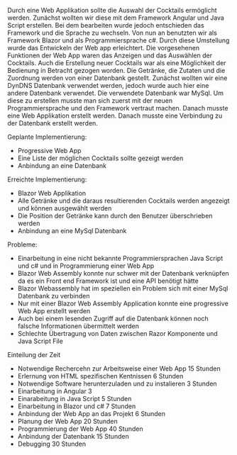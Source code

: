 Durch eine Web Applikation sollte die Auswahl der Cocktails ermöglicht werden. Zunächst wollten wir diese mit dem Framework Angular und Java Script erstellen. Bei dem bearbeiten wurde jedoch entschieden das Framework und die Sprache zu wechseln. Von nun an benutzten wir als Framework  Blazor und als Programmiersprache c#. Durch diese Umstellung wurde das Entwickeln der Web app erleichtert. Die vorgesehenen Funktionen der Web App waren das Anzeigen und das Auswählen der Cocktails. Auch die Erstellung neuer Cocktails war als eine Möglichkeit der Bedienung in Betracht gezogen worden. Die Getränke, die Zutaten und die Zuordnung werden von einer Datenbank gestellt. Zunächst wollten wir eine DynDNS Datenbank verwendet werden, jedoch wurde auch hier eine andere Datenbank verwendet. Die verwendete Datenbank war MySql. Um diese zu erstellen musste man sich zuerst mit der neuen Programmiersprache und den Framework vertraut machen. Danach musste eine Web Applikation erstellt werden. Danach musste eine Verbindung zu der Datenbank erstellt werden.     


Geplante Implementierung:
 -   Progressive Web App
 -   Eine Liste der möglichen Cocktails sollte gezeigt werden
 -   Anbindung an eine Datenbank

Erreichte Implementierung:
 -   Blazor Web Applikation
 -   Alle Getränke und die daraus resultierenden Cocktails werden angezeigt und können ausgewählt werden
 -   Die Position der Getränke kann durch den Benutzer überschrieben werden
 -   Anbindung an eine MySql Datenbank

Probleme:
 -  Einarbeitung in eine nicht bekannte Programmiersprachen Java Script und c# und in Programmierung einer Web App
 -  Blazor Web Assembly konnte nur schwer mit der Datenbank verknüpfen da es ein Front end Framework ist und eine API benötigt hätte
 -  Blazor Webassembly hat im speziellen ein Problem sich mit einer MySql Datenbank zu verbinden
 -  Nur mit einer Blazor Web Assembly Application konnte eine progressive Web App erstellt werden	
 -  Auch bei einem lesenden Zugriff auf die Datenbank können noch falsche Informationen übermittelt werden
 -  Schlechte Übertragung von Daten zwischen Razor Komponente und Java Script File
   
   Einteilung der Zeit

  -   Notwendige Rechercehn zur Arbeitsweise einer Web App 15 Stunden
  -   Erlernung von HTML spezifischen Kentnissen 6 Stunden 
  -   Notwendige Software herunterzuladen und zu instalieren 3 Stunden
  -   Einarbeitung in Angular 3 
  -   Einarabeitung in Java Script 5 Stunden
  -   Einarbeitung in Blazor und c# 7 Stunden
  -   Anbindung der Web App an das Projekt 6 Stunden
  -   Planung der Web App 20 Stunden
  -   Programmierung der Web App 40 Stunden
  -   Anbindung der Datenbank 15 Stunden 
  -   Debugging 30 Stunden
  
